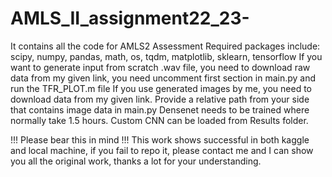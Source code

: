 # AMLS_II_assignment22_23-
It contains all the code for AMLS2 Assessment 
Required packages include: scipy, numpy, pandas, math, os, tqdm, matplotlib, sklearn, tensorflow
If you want to generate input from scratch .wav file, you need to download raw data from my given link, you need uncomment first section in main.py and run the TFR_PLOT.m file
If you use generated images by me, you need to download data from my given link. Provide a relative path from your side that contains image data in main.py
Densenet needs to be trained where normally take 1.5 hours.
Custom CNN can be loaded from Results folder.

!!! Please bear this in mind !!!
This work shows successful in both kaggle and local machine, if you fail to repo it, please contact me and I can show you all the original work, thanks a lot for your understanding.
